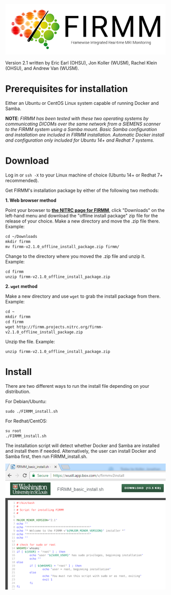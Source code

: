 ![Logo](img/FirmmLogo.png)

Version 2.1 written by Eric Earl (OHSU), Jon Koller (WUSM), Rachel Klein (OHSU), and Andrew Van (WUSM).

# Prerequisites for installation

Either an Ubuntu or CentOS Linux system capable of running Docker and Samba.

**NOTE**: *FIRMM has been tested with these two operating systems by communicating DICOMs over the same network from a SIEMENS scanner to the FIRMM system using a Samba mount.  Basic Samba configuration and installation are included in FIRMM installation.  Automatic Docker install and configuration only included for Ubuntu 14+ and Redhat 7 systems.*

# Download

Log in or `ssh -X` to your Linux machine of choice (Ubuntu 14+ or Redhat 7+ recommended).

Get FIRMM's installation package by either of the following two methods:

**1. Web browser method**

Point your browser to **[the NITRC page for FIRMM](http://www.nitrc.org/projects/firmm)**, click "Downloads" on the left-hand menu and download the "offline install package" zip file for the release of your choice.  Make a new directory and move the .zip file there. Example:

```
cd ~/Downloads
mkdir firmm
mv firmm-v2.1.0_offline_install_package.zip firmm/
```

Change to the directory where you moved the .zip file and unzip it. Example:

```
cd firmm
unzip firmm-v2.1.0_offline_install_package.zip
```

**2. `wget` method**

Make a new directory and use `wget` to grab the install package from there. Example:

```
cd ~
mkdir firmm
cd firmm
wget http://firmm.projects.nitrc.org/firmm-v2.1.0_offline_install_package.zip
```

Unzip the file. Example:

```
unzip firmm-v2.1.0_offline_install_package.zip
```

# Install

There are two different ways to run the install file depending on your distribution.

For Debian/Ubuntu:

```
sudo ./FIRMM_install.sh
```

For Redhat/CentOS:

```
su root
./FIRMM_install.sh
```

The installation script will detect whether Docker and Samba are installed and install them if needed. Alternatively, the user can install Docker and Samba first, then run FIRMM_install.sh.

![FIRMM install script](img/basic_install.png)
